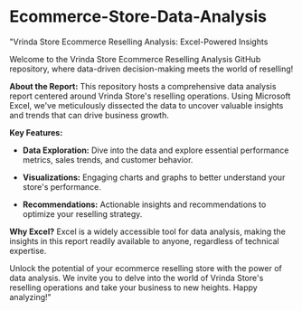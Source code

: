 # Ecommerce-Store-Data-Analysis
"Vrinda Store Ecommerce Reselling Analysis: Excel-Powered Insights

Welcome to the Vrinda Store Ecommerce Reselling Analysis GitHub repository, where data-driven decision-making meets the world of reselling! 

**About the Report:**
This repository hosts a comprehensive data analysis report centered around Vrinda Store's reselling operations. Using Microsoft Excel, we've meticulously dissected the data to uncover valuable insights and trends that can drive business growth.

**Key Features:**
- **Data Exploration:** Dive into the data and explore essential performance metrics, sales trends, and customer behavior.

- **Visualizations:** Engaging charts and graphs to better understand your store's performance.

- **Recommendations:** Actionable insights and recommendations to optimize your reselling strategy.

**Why Excel?**
Excel is a widely accessible tool for data analysis, making the insights in this report readily available to anyone, regardless of technical expertise.

Unlock the potential of your ecommerce reselling store with the power of data analysis. We invite you to delve into the world of Vrinda Store's reselling operations and take your business to new heights. Happy analyzing!"
